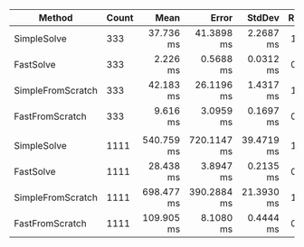 ﻿|            Method | Count |       Mean |       Error |     StdDev | Ratio | RatioSD |      Gen 0 |     Gen 1 |     Gen 2 |  Allocated |
|------------------ |------ |-----------:|------------:|-----------:|------:|--------:|-----------:|----------:|----------:|-----------:|
|       SimpleSolve |   333 |  37.736 ms |  41.3898 ms |  2.2687 ms |  1.00 |    0.00 |  1833.3333 | 1416.6667 | 1083.3333 |  30,055 KB |
|         FastSolve |   333 |   2.226 ms |   0.5688 ms |  0.0312 ms |  0.06 |    0.00 |   160.1563 |  160.1563 |  160.1563 |     867 KB |
| SimpleFromScratch |   333 |  42.183 ms |  26.1196 ms |  1.4317 ms |  1.12 |    0.10 |  2083.3333 | 1583.3333 | 1083.3333 |  36,119 KB |
|   FastFromScratch |   333 |   9.616 ms |   3.0959 ms |  0.1697 ms |  0.26 |    0.02 |   734.3750 |  718.7500 |  484.3750 |   6,931 KB |
|                   |       |            |             |            |       |         |            |           |           |            |
|       SimpleSolve |  1111 | 540.759 ms | 720.1147 ms | 39.4719 ms |  1.00 |    0.00 | 10000.0000 | 5000.0000 | 1000.0000 | 332,418 KB |
|         FastSolve |  1111 |  28.438 ms |   3.8947 ms |  0.2135 ms |  0.05 |    0.00 |   156.2500 |  156.2500 |  156.2500 |   9,643 KB |
| SimpleFromScratch |  1111 | 698.477 ms | 390.2884 ms | 21.3930 ms |  1.30 |    0.12 | 13000.0000 | 7000.0000 | 1000.0000 | 399,920 KB |
|   FastFromScratch |  1111 | 109.905 ms |   8.1080 ms |  0.4444 ms |  0.20 |    0.01 |  3500.0000 | 2166.6667 |  666.6667 |  77,146 KB |